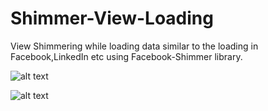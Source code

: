 # Shimmer-View-Loading
View Shimmering while loading data similar to the loading in Facebook,LinkedIn etc using Facebook-Shimmer library.

![alt text](https://i.imgur.com/HT7P39w.png)

![alt text](https://i.imgur.com/Sq1is3A.png)

